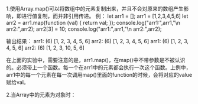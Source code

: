 1.使用Array.map()可以将数组中的元素复制出来，并且不会对原来的数组产生影响，即进行值复制，而并非引用传递。
例：
let arr1 = [];
arr1 = [1,2,3,4,5,6]
let arr2 = arr1.map(function (val) {
	return val;
});
console.log("arr1:",arr1,"\n arr2:",arr2);
arr2[3] = 10;
console.log("arr1:",arr1,"\n arr2:",arr2);

输出结果：
 arr1: (6) [1, 2, 3, 4, 5, 6] 
 arr2: (6) [1, 2, 3, 4, 5, 6]
 arr1: (6) [1, 2, 3, 4, 5, 6] 
 arr2: (6) [1, 2, 3, 10, 5, 6]
 
在上面的实验中，需要注意的是，arr1.map()，在map()中不带参数是不被认识的。必须带上一个函数。每一个在arr1中的元素都会执行一次这个函数。上例中，arr1中的每一个元素在每一次调用map()里面的function的时候，会将对应的value赋给val。

2.当Array中的元素为对象时：
